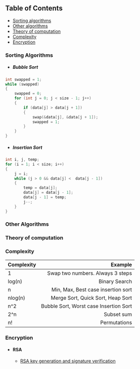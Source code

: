## Table of Contents
* [Sorting algorithms](#sorting)
* [Other algorithms](#other)
* [Theory of computation](#computation)
* [Complexity](#complexity)
* [Encryption](#encryption)

### <a name = "sorting"></a> Sorting Algorithms
* ##### Bubble Sort
```c	
int swapped = 1;	
while (swapped)
{
	swapped = 0;
	for (int j = 0; j < size - 1; j++)
	{
		if (data[j] > data[j + 1])
		{
			swap(&data[j], &data[j + 1]);
			swapped = 1;
		}
	}
}
```
* ##### Insertion Sort
```c
int i, j, temp;
for (i = 1; i < size; i++)
{
	j = i;
	while (j > 0 && data[j] <  data[j - 1])
	{
		temp = data[j];
		data[j] = data[j - 1];
		data[j - 1] = temp;
		j--;
	}
}
```

### <a name = "other"></a> Other Algorithms

### <a name = "computation"></a> Theory of computation

### <a name = "complexity"></a> Complexity


| Complexity        | Example    |
| ------------- |-------------:| 
| 1           | Swap two numbers. Always 3 steps | 
| log(n)      | Binary Search      | 
| n           | Min, Max, Best case insertion sort      |   
| nlog(n)     | Merge Sort, Quick Sort, Heap Sort      |   
| n^2          | Bubble Sort, Worst case Insertion Sort      |   
| 2^n        | Subset sum     |   
| n!           | Permutations      |   

### <a name = "encryption"></a> Encryption

* #### RSA
	- [RSA key generation and signature verification](https://github.com/kevinmurphy678/3700_Dict/blob/master/RSA.md)
